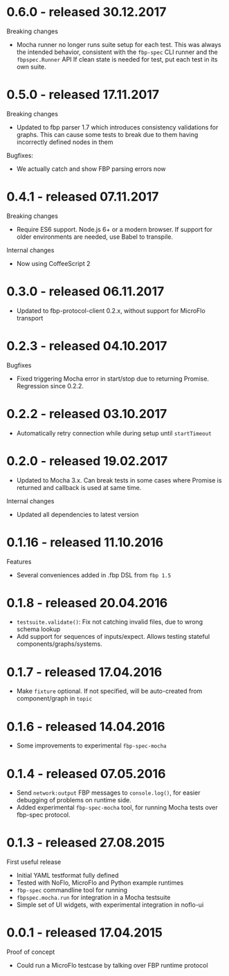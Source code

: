 # 0.6.0 - released 30.12.2017

Breaking changes

* Mocha runner no longer runs suite setup for each test.
This was always the intended behavior, consistent with the `fbp-spec` CLI runner and the `fbpspec.Runner` API
If clean state is needed for test, put each test in its own suite.

# 0.5.0 - released 17.11.2017

Breaking changes

* Updated to fbp parser 1.7 which introduces consistency validations for graphs.
This can cause some tests to break due to them having incorrectly defined nodes in them

Bugfixes:

* We actually catch and show FBP parsing errors now

# 0.4.1 - released 07.11.2017

Breaking changes

* Require ES6 support. Node.js 6+ or a modern browser.
If support for older environments are needed, use Babel to transpile.

Internal changes

* Now using CoffeeScript 2

# 0.3.0 - released 06.11.2017

* Updated to fbp-protocol-client 0.2.x, without support for MicroFlo transport

# 0.2.3 - released 04.10.2017

Bugfixes

* Fixed triggering Mocha error in start/stop due to returning Promise. Regression since 0.2.2.

# 0.2.2 - released 03.10.2017

* Automatically retry connection while during setup until `startTimeout`

# 0.2.0 - released 19.02.2017

* Updated to Mocha 3.x.
Can break tests in some cases where Promise is returned and callback is used at same time.

Internal changes

* Updated all dependencies to latest version

# 0.1.16 - released 11.10.2016

Features

* Several conveniences added in .fbp DSL from `fbp 1.5`

# 0.1.8 - released 20.04.2016

* `testsuite.validate()`: Fix not catching invalid files, due to wrong schema lookup
* Add support for sequences of inputs/expect. Allows testing stateful components/graphs/systems.

# 0.1.7 - released 17.04.2016

* Make `fixture` optional. If not specified, will be auto-created from component/graph in `topic`

# 0.1.6 - released 14.04.2016

* Some improvements to experimental `fbp-spec-mocha`

# 0.1.4 - released 07.05.2016

* Send `network:output` FBP messages to `console.log()`, for easier debugging of problems on runtime side.
* Added experimental `fbp-spec-mocha` tool, for running Mocha tests over fbp-spec protocol.

# 0.1.3 - released 27.08.2015

First useful release

* Initial YAML testformat fully defined
* Tested with NoFlo, MicroFlo and Python example runtimes
* `fbp-spec` commandline tool for running
* `fbpspec.mocha.run` for integration in a Mocha testsuite
* Simple set of UI widgets, with experimental integration in noflo-ui

# 0.0.1 - released 17.04.2015

Proof of concept

* Could run a MicroFlo testcase by talking over FBP runtime protocol
